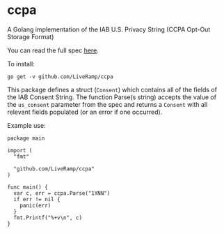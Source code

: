 # ccpa

A Golang implementation of the IAB U.S. Privacy String (CCPA Opt-Out Storage Format)

You can read the full spec [here](https://iabtechlab.com/wp-content/uploads/2019/11/U.S.-Privacy-String-v1.0-IAB-Tech-Lab.pdf).

To install:

```
go get -v github.com/LiveRamp/ccpa
```

This package defines a struct (`Consent`) which contains all of the fields of the IAB Consent String.
The function Parse(s string) accepts the value of the `us_consent` parameter from the spec and returns
a `Consent` with all relevant fields populated (or an error if one occurred).

Example use:

```
package main

import (
  "fmt"

  "github.com/LiveRamp/ccpa"
)

func main() {
  var c, err = ccpa.Parse("1YNN")
  if err != nil {
    panic(err)
  }
  fmt.Printf("%+v\n", c)
}
```

